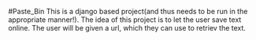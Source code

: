 #Paste_Bin
This is a django based project(and thus needs to be run in the appropriate manner!). The idea of this project is to let the user save text online. The user will be given a url, which they can use to retriev the text.
